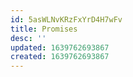 ```yaml
---
id: 5asWLNvKRzFxYrD4H7wFv
title: Promises
desc: ''
updated: 1639762693867
created: 1639762693867
---
```


